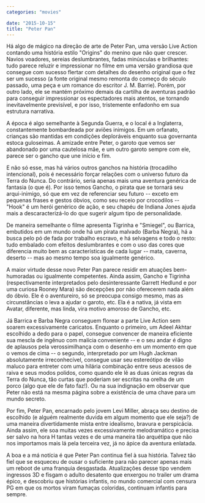 ```yaml
---
categories: "movies"

date: "2015-10-15"
title: "Peter Pan"
---
```

Há algo de mágico na direção de arte de Peter Pan, uma versão Live Action contando uma história estilo "Origins" do menino que não quer crescer. Navios voadores, sereias deslumbrantes, fadas minúsculas e brilhantes: tudo parece reluzir e impressionar no filme em uma versão grandiosa que consegue com sucesso flertar com detalhes do desenho original que o fez ser um sucesso (a fonte original mesmo remonta do começo do século passado, uma peça e um romance do escritor J. M. Barrie). Porém, por outro lado, ele se mantém próximo demais da cartilha de aventuras padrão para conseguir impressionar os espectadores mais atentos, se tornando inevitavelmente previsível, e por isso, tristemente enfadonho em sua estrutura narrativa.

A época é algo semelhante à Segunda Guerra, e o local é a Inglaterra, constantemente bombardeada por aviões inimigos. Em um orfanato, crianças são mantidas em condições deploráveis enquanto sua governanta estoca guloseimas. A amizade entre Peter, o garoto que vemos ser abandonado por uma cautelosa mãe, e um outro garoto sempre com ele, parece ser o gancho que une início e fim. 

E não só esse, mas há vários outros ganchos na história (trocadilho intencional), pois é necessário forçar relações com o universo futuro da Terra do Nunca. Do contrário, seria apenas mais uma aventura genérica de fantasia (o que é). Por isso temos Gancho, o pirata que se tornará seu arqui-inimigo, só que em vez de referenciar seu futuro -- exceto em pequenas frases e gestos óbvios, como seu receio por crocodilos -- "Hook" é um herói genérico de ação, e seu chapéu de Indiana Jones ajuda mais a descaracterizá-lo do que sugerir algum tipo de personalidade.

De maneira semelhante o filme apresenta Tigrinha e "Smiegel", ou Barrica, embutidos em um mundo onde há um pirata malvado (Barba Negra), há a busca pelo pó de fada por trabalho escravo, e há selvagens e todo o resto: tudo embalado com efeitos deslumbrantes e com o uso das cores que diferencia muito bem as características de cada lugar -- mata, caverna, deserto -- mas ao mesmo tempo soa igualmente genérico.

A maior virtude desse novo Peter Pan parece residir em atuações bem-humoradas ou igualmente competentes. Ainda assim, Gancho e Tigrinha (respectivamente interpretados pelo desinteressante Garrett Hedlund e por uma curiosa Rooney Mara) são decepções por não oferecerem nada além do óbvio. Ele é o aventureiro, só se preocupa consigo mesmo, mas as circunstâncias o leva a ajudar o garoto, etc. Ela é a nativa, já vista em Avatar, diferente, mas linda, vira motivo amoroso de Gancho, etc.

Já Barrica e Barba Negra conseguem florear a parte Live Action sem soarem excessivamente caricatos. Enquanto o primeiro, um Adeel Akhtar escolhido a dedo para o papel, consegue convencer de maneira eficiente sua mescla de ingênuo com malícia conveniente -- e o seu andar é digno de aplausos pela verossimilhança com o desenho em um momento em que o vemos de cima -- o segundo, interpretado por um Hugh Jackman absolutamente irreconhecível, consegue usar seu estereótipo de vilão maluco para entreter com uma hilária combinação entre seus acessos de raiva e seus modos polidos, como quando ele lê as duas únicas regras da Terra do Nunca, tão curtas que poderiam ser escritas na orelha de um porco (algo que ele de fato faz!). Ou na sua indignação em observar que Peter não está na mesma página sobre a existência de uma chave para um mundo secreto.

Por fim, Peter Pan, encarnado pelo jovem Levi Miller, abraça seu destino de escolhido (e alguém realmente duvida em algum momento que ele seja?) de uma maneira divertidamente mista entre idealismo, bravura e perspicácia. Ainda assim, ele soa muitas vezes excessivamente melodramático e precisa ser salvo na hora H tantas vezes e de uma maneira tão arquétipa que não nos importamos mais lá pela terceira vez, já no ápice da aventura enlatada.

A boa e a má notícia é que Peter Pan continua fiel à sua história. Talvez tão fiel que se esqueceu de ousar o suficiente para não parecer apenas mais um reboot de uma franquia desgastada. Atualizações desse tipo vendem ingressos 3D e fisgam o adulto desatento que enxergou no trailer um drama épico, e descobriu que histórias infantis, no mundo comercial com censura PG em que os mortos viram fumaças coloridas, continuam infantis para sempre.

